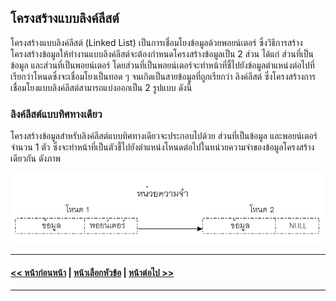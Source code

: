 ## โครงสร้างแบบลิงค์ลีสต์

โครงสร้างแบบลิงค์ลีสต์ (Linked List) เป็นการเชื่อมโยงข้อมูลด้วยพอยน์เตอร์ ซึ่งวิธีการสร้างโครงสร้างข้อมูลให้ทำงานแบบลิงค์ลีสต์จะต้องกำหนดโครงสร้างข้อมูลเป็น 2 ส่วน ได้แก่ ส่วนที่เป็นข้อมูล และส่วนที่เป็นพอยน์เตอร์ โดยส่วนที่เป็นพอยน์เตอร์จะทำหน้าที่ชี้ไปยังข้อมูลตำแหน่งต่อไปที่เรียกว่าโหนดซึ่งจะเชื่อมโยงเป็นทอด ๆ จนเกิดเป็นสายข้อมูลที่ถูกเรียกว่า ลิงค์ลีสต์ ซึ่งโครงสร้างการเชื่อมโยงแบบลิงค์ลีสต์สามารถแบ่งออกเป็น 2 รูปแบบ ดังนี้

### ลิงค์ลีสต์แบบทิศทางเดียว
โครงสร้างข้อมูลสำหรับลิงค์ลีสต์แบบทิศทางเดียวจะประกอบไปด้วย ส่วนที่เป็นข้อมูล และพอยน์เตอร์จำนวน 1 ตัว ซึ่งจะทำหน้าที่เป็นตัวชี้ไปยังตำแหน่งโหนดต่อไปในหน่วยความจำของข้อมูลโครงสร้างเดียวกัน ดังภาพ

<img src=img/0804.png>

---
#### [<< หน้าก่อนหน้า](0801.md) | [หน้าเลือกหัวข้อ](README.md) | [หน้าต่อไป >>](0803.md)
---


